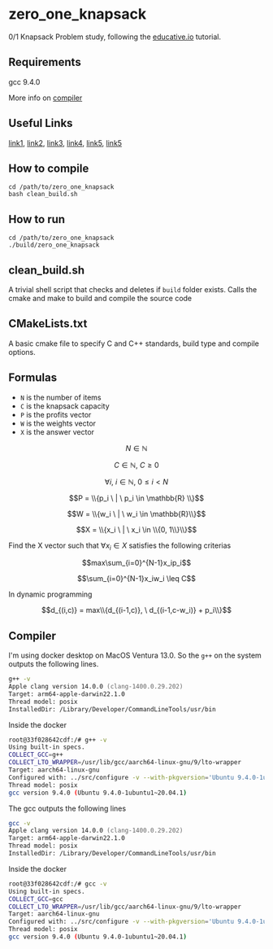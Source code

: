 # zero_one_knapsack

0/1 Knapsack Problem study, following the [educative.io](https://www.educative.io/courses/grokking-dynamic-programming-patterns-for-coding-interviews/RM1BDv71V60) tutorial.

## Requirements
gcc 9.4.0

More info on [compiler](#compiler)

## Useful Links
[link1](https://youtu.be/nLmhmB6NzcM), [link2](https://youtu.be/xOlhR_2QCXY), [link3](https://youtu.be/xCbYmUPvc2Q), [link4](https://youtu.be/cJ21moQpofY), [link5](https://youtu.be/zRza99HPvkQ), [link5](https://youtu.be/yV1d-b_NeK8)

## How to compile
```console
cd /path/to/zero_one_knapsack
bash clean_build.sh
```

## How to run
```console
cd /path/to/zero_one_knapsack
./build/zero_one_knapsack
```

## clean_build.sh
A trivial shell script that checks and deletes if `build` folder exists.
Calls the cmake and make to build and compile the source code

## CMakeLists.txt
A basic cmake file to specify C and C++ standards, build type and compile options.


## Formulas
- `N` is the number of items
- `C` is the knapsack capacity
- `P` is the profits vector
- `W` is the weights vector
- `X` is the answer vector

$$N \in \mathbb{N}$$

$$C \in \mathbb{N}, \ C \geq 0$$

$$\forall i, \ i \in \mathbb{N}, \ 0 \leq i < N$$

$$P = \\{p_i \ | \ p_i \in \mathbb{R} \\}$$

$$W = \\{w_i \ | \ w_i \in \mathbb{R}\\}$$

$$X = \\{x_i \ | \ x_i \in \\{0, 1\\}\\}$$


Find the X vector such that $\forall x_i \in X$ satisfies the following criterias

$$max\sum_{i=0}^{N-1}x_ip_i$$

$$\sum_{i=0}^{N-1}x_iw_i \leq C$$

In dynamic programming

$$d_{(i,c)} = max\\{d_{(i-1,c)}, \ d_{(i-1,c-w_i)} + p_i\\}$$

## Compiler
I'm using docker desktop on MacOS Ventura 13.0. So the `g++` on the system outputs the following lines.

```zsh
g++ -v
Apple clang version 14.0.0 (clang-1400.0.29.202)
Target: arm64-apple-darwin22.1.0
Thread model: posix
InstalledDir: /Library/Developer/CommandLineTools/usr/bin
```
Inside the docker
```bash
root@33f028642cdf:/# g++ -v
Using built-in specs.
COLLECT_GCC=g++
COLLECT_LTO_WRAPPER=/usr/lib/gcc/aarch64-linux-gnu/9/lto-wrapper
Target: aarch64-linux-gnu
Configured with: ../src/configure -v --with-pkgversion='Ubuntu 9.4.0-1ubuntu1~20.04.1' --with-bugurl=file:///usr/share/doc/gcc-9/README.Bugs --enable-languages=c,ada,c++,go,d,fortran,objc,obj-c++,gm2 --prefix=/usr --with-gcc-major-version-only --program-suffix=-9 --program-prefix=aarch64-linux-gnu- --enable-shared --enable-linker-build-id --libexecdir=/usr/lib --without-included-gettext --enable-threads=posix --libdir=/usr/lib --enable-nls --enable-clocale=gnu --enable-libstdcxx-debug --enable-libstdcxx-time=yes --with-default-libstdcxx-abi=new --enable-gnu-unique-object --disable-libquadmath --disable-libquadmath-support --enable-plugin --enable-default-pie --with-system-zlib --with-target-system-zlib=auto --enable-objc-gc=auto --enable-multiarch --enable-fix-cortex-a53-843419 --disable-werror --enable-checking=release --build=aarch64-linux-gnu --host=aarch64-linux-gnu --target=aarch64-linux-gnu
Thread model: posix
gcc version 9.4.0 (Ubuntu 9.4.0-1ubuntu1~20.04.1)
```
The gcc outputs the following lines

```zsh
gcc -v
Apple clang version 14.0.0 (clang-1400.0.29.202)
Target: arm64-apple-darwin22.1.0
Thread model: posix
InstalledDir: /Library/Developer/CommandLineTools/usr/bin
```

Inside the docker

```bash
root@33f028642cdf:/# gcc -v
Using built-in specs.
COLLECT_GCC=gcc
COLLECT_LTO_WRAPPER=/usr/lib/gcc/aarch64-linux-gnu/9/lto-wrapper
Target: aarch64-linux-gnu
Configured with: ../src/configure -v --with-pkgversion='Ubuntu 9.4.0-1ubuntu1~20.04.1' --with-bugurl=file:///usr/share/doc/gcc-9/README.Bugs --enable-languages=c,ada,c++,go,d,fortran,objc,obj-c++,gm2 --prefix=/usr --with-gcc-major-version-only --program-suffix=-9 --program-prefix=aarch64-linux-gnu- --enable-shared --enable-linker-build-id --libexecdir=/usr/lib --without-included-gettext --enable-threads=posix --libdir=/usr/lib --enable-nls --enable-clocale=gnu --enable-libstdcxx-debug --enable-libstdcxx-time=yes --with-default-libstdcxx-abi=new --enable-gnu-unique-object --disable-libquadmath --disable-libquadmath-support --enable-plugin --enable-default-pie --with-system-zlib --with-target-system-zlib=auto --enable-objc-gc=auto --enable-multiarch --enable-fix-cortex-a53-843419 --disable-werror --enable-checking=release --build=aarch64-linux-gnu --host=aarch64-linux-gnu --target=aarch64-linux-gnu
Thread model: posix
gcc version 9.4.0 (Ubuntu 9.4.0-1ubuntu1~20.04.1)
```

